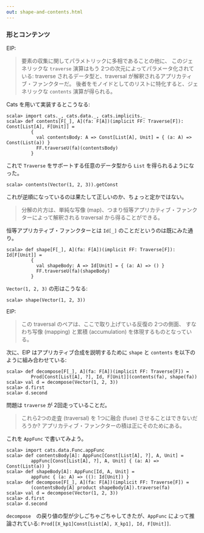 ```yaml
---
out: shape-and-contents.html
---
```


### 形とコンテンツ

EIP:

> 要素の収集に関してパラメトリックに多相であることの他に、
> このジェネリックな `traverse` 演算はもう 2つの次元によってパラメータ化されている:
> traverse されるデータ型と、traversal が解釈されるアプリカティブ・ファンクターだ。
> 後者をモノイドとしてのリストに特化すると、ジェネリックな `contents` 演算が得られる。

Cats を用いて実装するとこうなる:

```console:new
scala> import cats._, cats.data._, cats.implicits._
scala> def contents[F[_], A](fa: F[A])(implicit FF: Traverse[F]): Const[List[A], F[Unit]] =
         {
           val contentsBody: A => Const[List[A], Unit] = { (a: A) => Const(List(a)) }
           FF.traverseU(fa)(contentsBody)
         }
```

これで `Traverse` をサポートする任意のデータ型から `List` を得られるようになった。

```console
scala> contents(Vector(1, 2, 3)).getConst
```

これが逆順になっているのは果たして正しいのか、ちょっと定かではない。

> 分解の片方は、単純な写像 (map)、つまり恒等アプリカティブ・ファンクターによって解釈される traversal
> から得ることができる。

恒等アプリカティブ・ファンクターとは `Id[_]` のことだというのは既にみた通り。

```console
scala> def shape[F[_], A](fa: F[A])(implicit FF: Traverse[F]): Id[F[Unit]] =
         {
           val shapeBody: A => Id[Unit] = { (a: A) => () }
           FF.traverseU(fa)(shapeBody)
         }
```

`Vector(1, 2, 3)` の形はこうなる:

```console
scala> shape(Vector(1, 2, 3))
```

EIP:

> この traversal のペアは、ここで取り上げている反復の 2つの側面、
> すなわち写像 (mapping) と累積 (accumulation) を体現するものとなっている。

次に、EIP はアプリカティブ合成を説明するために `shape` と `contents` を以下のように組み合わせている:

```console
scala> def decompose[F[_], A](fa: F[A])(implicit FF: Traverse[F]) =
         Prod[Const[List[A], ?], Id, F[Unit]](contents(fa), shape(fa))
scala> val d = decompose(Vector(1, 2, 3))
scala> d.first
scala> d.second
```

問題は `traverse` が 2回走っていることだ。

> これら2つの走査 (traversal) を 1つに融合 (fuse) させることはできないだろうか?
> アプリカティブ・ファンクターの積は正にそのためにある。

これを `AppFunc` で書いてみよう。

```console
scala> import cats.data.Func.appFunc
scala> def contentsBody[A]: AppFunc[Const[List[A], ?], A, Unit] =
         appFunc[Const[List[A], ?], A, Unit] { (a: A) => Const(List(a)) }
scala> def shapeBody[A]: AppFunc[Id, A, Unit] =
         appFunc { (a: A) => ((): Id[Unit]) }
scala> def decompose[F[_], A](fa: F[A])(implicit FF: Traverse[F]) =
         (contentsBody[A] product shapeBody[A]).traverse(fa)
scala> val d = decompose(Vector(1, 2, 3))
scala> d.first
scala> d.second
```

`decompose`　の戻り値の型が少しごちゃごちゃしてきたが、`AppFunc` によって推論されている:
`Prod[[X_kp1]Const[List[A], X_kp1], Id, F[Unit]]`.
